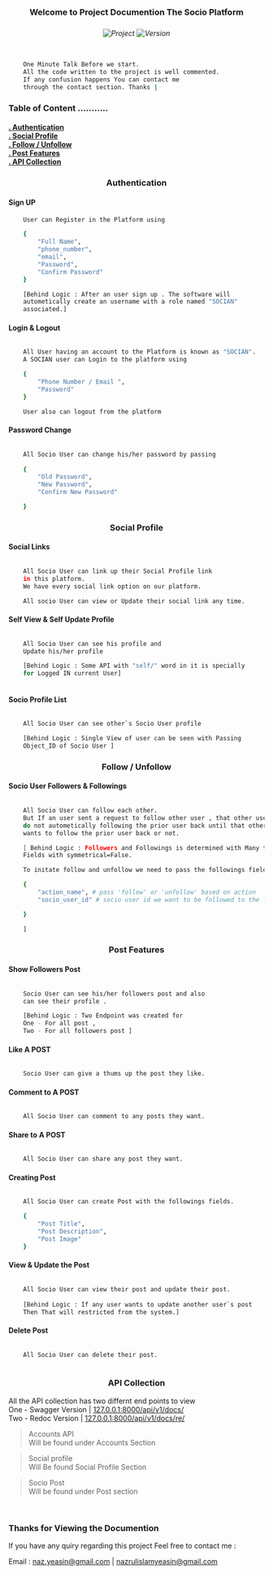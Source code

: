 <h3 align="center">Welcome to Project Documention The Socio Platform<h3>
<h6 align="center">

![Project](https://img.shields.io/badge/Project-The%20Socio-blue?style=flat) 
![Version](https://img.shields.io/badge/Version-1.0.0-black?style=flat)
</h6>

```bash

    One Minute Talk Before we start.
    All the code written to the project is well commented.
    If any confusion happens You can contact me 
    through the contact section. Thanks |

```
  

<h3>Table of Content ...........</h3>
<h4>
<a href="https://github.com/yeazin/The-Socio/tree/main/docs#-authentication-">. Authentication </a> <br> 
<a href="https://github.com/yeazin/The-Socio/tree/main/docs#-social-profile-">. Social Profile</a> <br>
<a href="https://github.com/yeazin/The-Socio/tree/main/docs#-follow--unfollow-">. Follow / Unfollow </a> <br>
<a href="https://github.com/yeazin/The-Socio/tree/main/docs#-post-features-">. Post Features</a> <br>
<a href="https://github.com/yeazin/The-Socio/tree/main/docs#-api-collection-">. API Collection</a> <br>
</h4> 
    
<h3 align="center"> Authentication </h3>

#### Sign UP 
```bash
    User can Register in the Platform using

    {
        "Full Name", 
        "phone_number",
        "email",
        "Password",
        "Confirm Password"  
    }

    [Behind Logic : After an user sign up . The software will 
    autometically create an username with a role named "SOCIAN" 
    associated.]

```

#### Login & Logout 

```bash 

    All User having an account to the Platform is known as "SOCIAN".
    A SOCIAN user can Login to the platform using 

    {
        "Phone Number / Email ",
        "Password" 
    }

    User also can logout from the platform

```

#### Password Change 

```bash 

    All Socio User can change his/her password by passing 
    
    {
        "Old Password",
        "New Password",
        "Confirm New Password"

    }
```


<h3 align="center"> Social Profile </h3>

#### Social Links 

```bash

    All Socio User can link up their Social Profile link 
    in this platform.
    We have every social link option on our platform.

    All socio User can view or Update their social link any time.

```

#### Self View & Self Update Profile 

```bash 

    All Socio User can see his profile and 
    Update his/her profile 

    [Behind Logic : Some API with "self/" word in it is specially 
    for Logged IN current User]
    
```

#### Socio Profile List 

```bash 

    All Socio User can see other`s Socio User profile 

    [Behind Logic : Single View of user can be seen with Passing 
    Object_ID of Socio User ]

```
<h3 align="center"> Follow / Unfollow </h3>

#### Socio User Followers & Followings 

```bash 

    All Socio User can follow each other. 
    But If an user sent a request to follow other user , that other user 
    do not autometically following the prior user back until that other user
    wants to follow the prior user back or not.

    [ Behind Logic : Followers and Followings is determined with Many to Many to 
    Fields with symmetrical=False. 

    To initate follow and unfollow we need to pass the followings fields 

    {
        "action_name", # pass 'follow' or 'unfollow' based on action 
        "socio_user_id" # socio user id we want to be followed to the logged in user

    } 

    ]

```

<h3 align="center"> Post Features </h3>

#### Show Followers Post 

```bash 

    Socio User can see his/her followers post and also
    can see their profile . 

    [Behind Logic : Two Endpoint was created for 
    One - For all post ,
    Two - For all followers post ]

```

#### Like A POST

```bash 

    Socio User can give a thums up the post they like.

```

#### Comment to A POST

```bash 

    All Socio User can comment to any posts they want.

```

#### Share to A POST

```bash 

    All Socio User can share any post they want.

```

#### Creating Post 

```bash 

    All Socio User can create Post with the followings fields. 

    {
        "Post Title",
        "Post Description",
        "Post Image"
    }

```

#### View & Update the Post

```bash 

    All Socio User can view their post and update their post. 
    
    [Behind Logic : If any user wants to update another user`s post
    Then That will restricted from the system.]

```

#### Delete  Post

```bash 

    All Socio User can delete their post. 
    
```


<h3 align="center"> API Collection </h3>

All the API collection has two differnt end points to view <br>
One - Swagger Version | [127.0.0.1:8000/api/v1/docs/](http://127.0.0.1:8000/api/v1/docs/) <br>
Two - Redoc Version | [127.0.0.1:8000/api/v1/docs/re/](http://127.0.0.1:8000/api/v1/docs/re/)
<br>

> Accounts API <br>
    Will be found under Accounts Section <br>

> Social profile <br>
    Will Be found Social Profile Section <br>
    
> Socio Post <br>
    Will be found under Post section 

<br>

### Thanks for Viewing the Documention
If you have any quiry regarding this project
Feel free to contact me :

Email : naz.yeasin@gmail.com | nazrulislamyeasin@gmail.com











